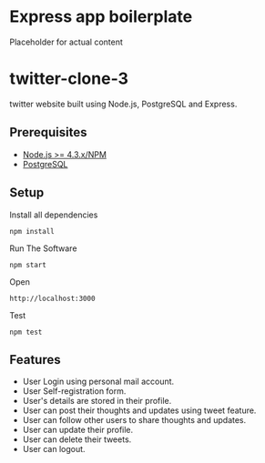 # Express app boilerplate

Placeholder for actual content

# twitter-clone-3

twitter website built using Node.js, PostgreSQL and Express.

## Prerequisites

* [Node.js >= 4.3.x/NPM](http://nodejs.org/download/)
* [PostgreSQL](http://www.postgresql.org/download/)

## Setup

Install all dependencies

```
npm install
```

Run The Software

```
npm start
```

Open

```
http://localhost:3000
```

Test

```
npm test
```

## Features

* User Login using personal mail account.
* User Self-registration form.
* User's details are stored in their profile.
* User can post their thoughts and updates using tweet feature.
* User can follow other users to share thoughts and updates.
* User can update their profile.
* User can delete their tweets.
* User can logout.
